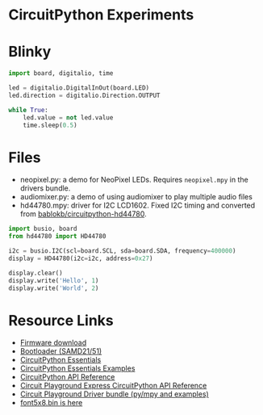 # CircuitPython Experiments

# Blinky

```python
import board, digitalio, time

led = digitalio.DigitalInOut(board.LED)
led.direction = digitalio.Direction.OUTPUT

while True:
    led.value = not led.value
    time.sleep(0.5)
```

# Files

* neopixel.py: a demo for NeoPixel LEDs. Requires ```neopixel.mpy``` in the drivers bundle.
* audiomixer.py: a demo of using audiomixer to play multiple audio files
* hd44780.mpy: driver for I2C LCD1602. Fixed I2C timing and converted from [bablokb/circuitpython-hd44780](https://github.com/bablokb/circuitpython-hd44780).

```python
import busio, board
from hd44780 import HD44780

i2c = busio.I2C(scl=board.SCL, sda=board.SDA, frequency=400000)
display = HD44780(i2c=i2c, address=0x27)

display.clear()
display.write('Hello', 1)
display.write('World', 2)
```

# Resource Links

* [Firmware download](https://circuitpython.org/downloads)
* [Bootloader (SAMD21/51)](https://github.com/adafruit/uf2-samdx1/releases)
* [CircuitPython Essentials](https://learn.adafruit.com/circuitpython-essentials)
* [CircuitPython Essentials Examples](https://github.com/adafruit/Adafruit_Learning_System_Guides/tree/master/CircuitPython_Essentials)
* [CircuitPython API Reference](https://circuitpython.readthedocs.io/en/latest/docs/index.html)
* [Circuit Playground Express CircuitPython API Reference](https://circuitpython.readthedocs.io/projects/circuitplayground/en/latest/index.html)
* [Circuit Playground Driver bundle (py/mpy and examples)](https://github.com/adafruit/Adafruit_CircuitPython_Bundle/releases)
* [font5x8.bin is here](https://github.com/adafruit/Adafruit_CircuitPython_framebuf/tree/master/examples)
